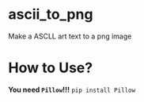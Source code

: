# ascii_to_png
Make a ASCLL art text to a png image
# How to Use?
**You need ```Pillow```!!!** ```pip install Pillow```
